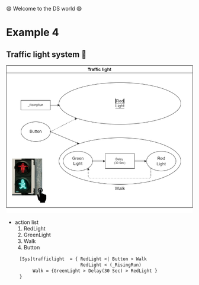 :smile: Welcome to the DS world  :smile:
# Example 4

## Traffic light system :traffic_light:


 ![AAA](./png/ex4.dio.png)
 
  - action list 
    1. RedLight
    2. GreenLight
    3. Walk
    4. Button


```
     [Sys]trafficlight  = { RedLight <| Button > Walk
                            RedLight < (_RisingRun)
          Walk = {GreenLight > Delay(30 Sec) > RedLight } 
     }
```

